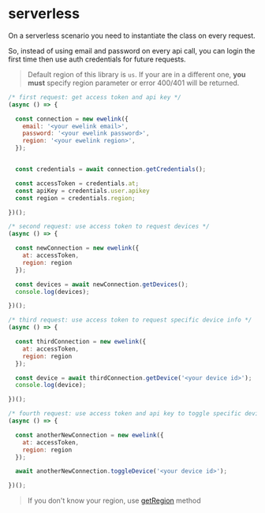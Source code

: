 # serverless

On a serverless scenario you need to instantiate the class on every request.

So, instead of using email and password on every api call, you can login the first time then use auth credentials for future requests.

> Default region of this library is `us`. If your are in a different one, **you must** specify region parameter or error 400/401 will be returned.


```js
/* first request: get access token and api key */
(async () => {

  const connection = new ewelink({
    email: '<your ewelink email>',
    password: '<your ewelink password>',
    region: '<your ewelink region>',
  });


  const credentials = await connection.getCredentials();

  const accessToken = credentials.at;
  const apiKey = credentials.user.apikey
  const region = credentials.region;

})();
```

```js
/* second request: use access token to request devices */
(async () => {

  const newConnection = new ewelink({
    at: accessToken,
    region: region
  });

  const devices = await newConnection.getDevices();
  console.log(devices);

})();
```

```js
/* third request: use access token to request specific device info */
(async () => {

  const thirdConnection = new ewelink({
    at: accessToken,
    region: region
  });

  const device = await thirdConnection.getDevice('<your device id>');
  console.log(device);

})();
```

```js
/* fourth request: use access token and api key to toggle specific device info */
(async () => {

  const anotherNewConnection = new ewelink({
    at: accessToken,
    region: region
  });

  await anotherNewConnection.toggleDevice('<your device id>');

})();
```

> If you don't know your region, use [getRegion](/docs/available-methods/getregion) method
